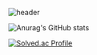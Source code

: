 ![header](https://capsule-render.vercel.app/api?type=venom&color=random&height=400&section=header&text=안녕하세요%20이찬민입니다&desc=만나서%20반갑습니다&fontSize=60&descSize=30&fontColor=White&fontAlighY=50&)


![Anurag's GitHub stats](https://github-readme-stats.vercel.app/api?username=SUSOT&show_icons=true&theme=radical)

[![Solved.ac Profile](http://mazassumnida.wtf/api/generate_badge?boj=SUSOT)](https://solved.ac/SUSOT)<br/>
